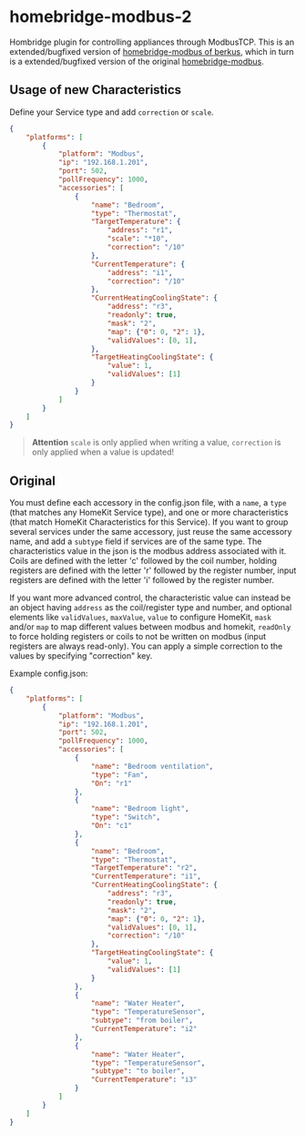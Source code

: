 # homebridge-modbus-2

Hombridge plugin for controlling appliances through ModbusTCP.
This is an extended/bugfixed version of
[homebridge-modbus of berkus](https://github.com/berkus/homebridge-modbus),
which in turn is a extended/bugfixed version
of the original [homebridge-modbus](https://github.com/sclavel/homebridge-modbus).

## Usage of new Characteristics

Define your Service type and add `correction` or `scale`.
```json
{
    "platforms": [
        {
       	    "platform": "Modbus",
            "ip": "192.168.1.201",
            "port": 502,
            "pollFrequency": 1000,
            "accessories": [
            	{
                    "name": "Bedroom",
                    "type": "Thermostat",
                    "TargetTemperature": {
                        "address": "r1",
                        "scale": "*10",
                        "correction": "/10"
                    },
                    "CurrentTemperature": {
                        "address": "i1",
                        "correction": "/10"
                    },
                    "CurrentHeatingCoolingState": {
                        "address": "r3",
                        "readonly": true,
                        "mask": "2",
                        "map": {"0": 0, "2": 1},
                        "validValues": [0, 1],
                    },
                    "TargetHeatingCoolingState": {
                        "value": 1,
                        "validValues": [1]
                    }
            	}
            ]
        }
    ]
}
```

> **Attention**
> `scale` is only applied when writing a value,
> `correction` is only applied when a value is updated!

## Original

You must define each accessory in the config.json file, with a `name`, a `type` (that matches any HomeKit Service type), and one or more characteristics (that match HomeKit Characteristics for this Service).
If you want to group several services under the same accessory, just reuse the same accessory name, and add a `subtype` field if services are of the same type.
The characteristics value in the json is the modbus address associated with it.
Coils are defined with the letter 'c' followed by the coil number, holding registers are defined with the letter 'r' followed by the register number, input registers are defined with the letter 'i' followed by the register number.

If you want more advanced control, the characteristic value can instead be an object having `address` as the coil/register type and number, and optional elements like `validValues`, `maxValue`, `value` to configure HomeKit, `mask` and/or `map` to map different values between modbus and homekit, `readOnly` to force holding registers or coils to not be written on modbus (input registers are always read-only).
You can apply a simple correction to the values by specifying "correction" key.

Example config.json:
```json
{
    "platforms": [
        {
       	    "platform": "Modbus",
            "ip": "192.168.1.201",
            "port": 502,
            "pollFrequency": 1000,
            "accessories": [
            	{
                    "name": "Bedroom ventilation",
                    "type": "Fan",
                    "On": "r1"
            	},
            	{
                    "name": "Bedroom light",
                    "type": "Switch",
                    "On": "c1"
            	},
            	{
                    "name": "Bedroom",
                    "type": "Thermostat",
                    "TargetTemperature": "r2",
                    "CurrentTemperature": "i1",
                    "CurrentHeatingCoolingState": {
                        "address": "r3",
                        "readonly": true,
                        "mask": "2",
                        "map": {"0": 0, "2": 1},
                        "validValues": [0, 1],
                        "correction": "/10"
                    },
                    "TargetHeatingCoolingState": {
                        "value": 1,
                        "validValues": [1]
                    }
            	},
            	{
                    "name": "Water Heater",
                    "type": "TemperatureSensor",
                    "subtype": "from boiler",
                    "CurrentTemperature": "i2"
            	},
            	{
                    "name": "Water Heater",
                    "type": "TemperatureSensor",
                    "subtype": "to boiler",
                    "CurrentTemperature": "i3"
            	}
            ]
        }
    ]
}
```
